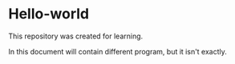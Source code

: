 # Hello-world
This repository was created for learning.

In this document will contain different program, but it isn't exactly.
